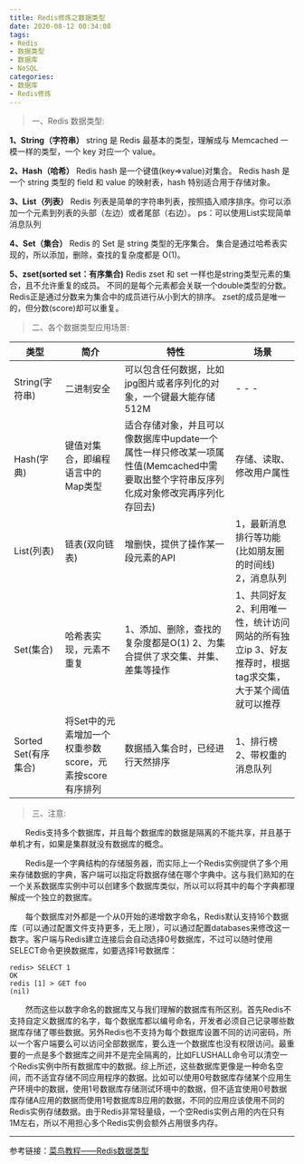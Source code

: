 ```yaml
---
title: Redis修炼之数据类型
date: 2020-08-12 00:34:08
tags: 
- Redis
- 数据类型
- 数据库
- NoSQL
categories: 
- 数据库
- Redis修炼
---
```


>一、Redis 数据类型:

**1、String（字符串）**
string 是 Redis 最基本的类型，理解成与 Memcached 一模一样的类型，一个 key 对应一个 value。

**2、Hash（哈希）**
Redis hash 是一个键值(key=>value)对集合。
Redis hash 是一个 string 类型的 field 和 value 的映射表，hash 特别适合用于存储对象。

<!--more-->

**3、List（列表）**
Redis 列表是简单的字符串列表，按照插入顺序排序。你可以添加一个元素到列表的头部（左边）或者尾部（右边）。
ps：可以使用List实现简单消息队列

**4、Set（集合）**
Redis 的 Set 是 string 类型的无序集合。
集合是通过哈希表实现的，所以添加，删除，查找的复杂度都是 O(1)。

**5、zset(sorted set：有序集合)**
Redis zset 和 set 一样也是string类型元素的集合，且不允许重复的成员。
不同的是每个元素都会关联一个double类型的分数。Redis正是通过分数来为集合中的成员进行从小到大的排序。
zset的成员是唯一的，但分数(score)却可以重复。

>二、各个数据类型应用场景:

|类型|	简介|	特性|	场景|
|----|----|-----|----|
|String(字符串)|	二进制安全 | 可以包含任何数据，比如jpg图片或者序列化的对象，一个键最大能存储512M	| - - -|
|Hash(字典)	| 键值对集合，即编程语言中的Map类型 | 适合存储对象，并且可以像数据库中update一个属性一样只修改某一项属性值(Memcached中需要取出整个字符串反序列化成对象修改完再序列化存回去) | 存储、读取、修改用户属性|
|List(列表)	| 链表(双向链表)	| 增删快，提供了操作某一段元素的API	| 1，最新消息排行等功能(比如朋友圈的时间线) 2，消息队列 |
|Set(集合)	| 哈希表实现，元素不重复 | 1、添加、删除，查找的复杂度都是O(1) 2、为集合提供了求交集、并集、差集等操作	| 1、共同好友 2、利用唯一性，统计访问网站的所有独立ip 3、好友推荐时，根据tag求交集，大于某个阈值就可以推荐|
|Sorted Set(有序集合) | 将Set中的元素增加一个权重参数score，元素按score有序排列 | 数据插入集合时，已经进行天然排序 | 1、排行榜 2、带权重的消息队列 |

>三、注意:

&emsp;&emsp;Redis支持多个数据库，并且每个数据库的数据是隔离的不能共享，并且基于单机才有，如果是集群就没有数据库的概念。

&emsp;&emsp;Redis是一个字典结构的存储服务器，而实际上一个Redis实例提供了多个用来存储数据的字典，客户端可以指定将数据存储在哪个字典中。这与我们熟知的在一个关系数据库实例中可以创建多个数据库类似，所以可以将其中的每个字典都理解成一个独立的数据库。

&emsp;&emsp;每个数据库对外都是一个从0开始的递增数字命名，Redis默认支持16个数据库（可以通过配置文件支持更多，无上限），可以通过配置databases来修改这一数字。客户端与Redis建立连接后会自动选择0号数据库，不过可以随时使用SELECT命令更换数据库，如要选择1号数据库：
```mysql
redis> SELECT 1
OK
redis [1] > GET foo
(nil)
```

&emsp;&emsp;然而这些以数字命名的数据库又与我们理解的数据库有所区别。首先Redis不支持自定义数据库的名字，每个数据库都以编号命名，开发者必须自己记录哪些数据库存储了哪些数据。另外Redis也不支持为每个数据库设置不同的访问密码，所以一个客户端要么可以访问全部数据库，要么连一个数据库也没有权限访问。最重要的一点是多个数据库之间并不是完全隔离的，比如FLUSHALL命令可以清空一个Redis实例中所有数据库中的数据。综上所述，这些数据库更像是一种命名空间，而不适宜存储不同应用程序的数据。比如可以使用0号数据库存储某个应用生产环境中的数据，使用1号数据库存储测试环境中的数据，但不适宜使用0号数据库存储A应用的数据而使用1号数据库B应用的数据，不同的应用应该使用不同的Redis实例存储数据。由于Redis非常轻量级，一个空Redis实例占用的内在只有1M左右，所以不用担心多个Redis实例会额外占用很多内存。

******
参考链接：[菜鸟教程——Redis数据类型](https://www.runoob.com/redis/redis-data-types.html)  
